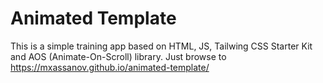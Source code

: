 # Animated Template
This is a simple training app based on HTML, JS, Tailwing CSS Starter Kit and AOS (Animate-On-Scroll) library.
Just browse to https://mxassanov.github.io/animated-template/
